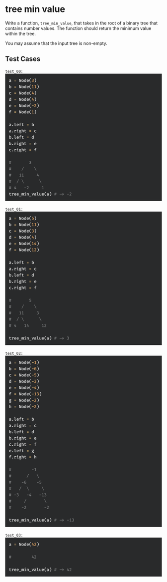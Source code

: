 # tree min value

Write a function, `tree_min_value`, that takes in the root of a binary tree that contains number values. The function should return the minimum value within the tree.

You may assume that the input tree is non-empty.

## Test Cases

`test_00:`  
![](./__ref/test_00.png)

`test_01:`  
![](./__ref/test_01.png)

`test_02:`  
![](./__ref/test_02.png)

`test_03:`  
![](./__ref/test_03.png)